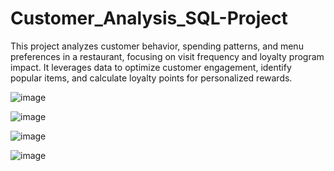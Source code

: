 # Customer_Analysis_SQL-Project
This project analyzes customer behavior, spending patterns, and menu preferences in a restaurant, focusing on visit frequency and loyalty program impact. It leverages data to optimize customer engagement, identify popular items, and calculate loyalty points for personalized rewards.



![image](https://github.com/user-attachments/assets/67dd0a17-114e-49f5-9d12-f3e09ac0e4a1)





![image](https://github.com/user-attachments/assets/f0eab2a5-ad7a-45d3-a8c1-aaa00975cc56)





![image](https://github.com/user-attachments/assets/85a55a16-7618-4549-bc6b-0949218abd66)





		
				
				
![image](https://github.com/user-attachments/assets/4ac21f7f-297b-4898-98ee-ec9f5e2e6067)
